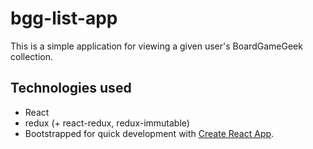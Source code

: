 # bgg-list-app

This is a simple application for viewing a given user's BoardGameGeek collection.


## Technologies used
- React
- redux (+ react-redux, redux-immutable)
- Bootstrapped for quick development with [Create React App](https://github.com/facebookincubator/create-react-app).
